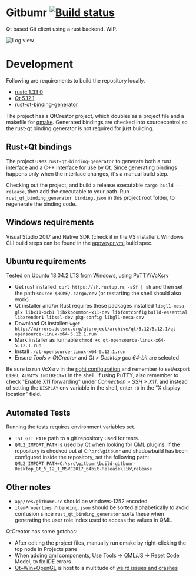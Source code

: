 # Gitbumr [![Build status](https://ci.appveyor.com/api/projects/status/211dlbqs63w61har?svg=true)](https://ci.appveyor.com/project/stofte/gitbumr)

Qt based Git client using a rust backend. WIP.

![Log view](https://i.imgur.com/NLjuY5R.png "Log view")

# Development

Following are requirements to build the repository locally.

 - [rustc 1.33.0](https://rustup.rs/)
 - [Qt 5.12.1](https://www.qt.io/offline-installers)
 - [rust-qt-binding-generator](https://github.com/KDE/rust-qt-binding-generator) 

The project has a QtCreator project, which doubles as a project file and a
makefile for [qmake](http://doc.qt.io/qt-5/qmake-manual.html). Generated bindings
are checked into sourcecontrol so the rust-qt binding generator is not required
for just building.

## Rust+Qt bindings

The project uses `rust-qt-binding-generator`
to generate both a rust interface and a C++ interface for use by Qt. Since
generating bindings happens only when the interface changes, it's a manual
build step.

Checking out the project, and build a release executable
`cargo build --release`, then add the executable to your path. Run
`rust_qt_binding_generator binding.json` in this project root folder, to
regenerate the binding code.

## Windows requirements

Visual Studio 2017 and Native SDK (check it in the VS installer). Windows CLI build steps can be found in the
[appveyor.yml](appveyor.yml) build spec.

## Ubuntu requirements

Tested on Ubuntu 18.04.2 LTS from Windows, using PuTTY/[VcXsrv](https://sourceforge.net/projects/vcxsrv/)

 - Get rust installed: `curl https://sh.rustup.rs -sSf | sh` and then set the path
   `source $HOME/.cargo/env` (or restarting the shell should also work)
 - Qt installer and/or Rust requires these packages installed
   `libgl1-mesa-glx libx11-xcb1 libxkbcommon-x11-dev libfontconfig`
   `build-essential libxrender1 libssl-dev pkg-config libgl1-mesa-dev`
 - Download Qt installer:
   `wget http://mirrors.dotsrc.org/qtproject/archive/qt/5.12/5.12.1/qt-opensource-linux-x64-5.12.1.run`
 - Mark installer as runnable `chmod +x qt-opensource-linux-x64-5.12.1.run`
 - Install `./qt-opensource-linux-x64-5.12.1.run`
 - Ensure *Tools > QtCreator* and *Qt > Desktop gcc 64-bit* are selected

Be sure to run VcXsrv in the [right configuration](https://github.com/Microsoft/WSL/issues/2855#issuecomment-358861903)
and remember to set/export `LIBGL_ALWAYS_INDIRECT=1` in the shell. If using PuTTY,
also remember to check "Enable X11 forwarding" under *Connection > SSH > X11*,
and instead of setting the `DISPLAY` env variable in the shell, enter `:0` in
the "X display location" field.

## Automated Tests

Running the tests requires environment variables set. 

 - `TST_GIT_PATH` path to a git repository used for tests.
 - `QML2_IMPORT_PATH` is used by Qt when looking for QML plugins. If the 
repository is checked out at `C:\src\gitbumr` and shadowbuild has been configured inside
the repository, set the following path:
`QML2_IMPORT_PATH=C:\src\gitbumr\build-gitbumr-Desktop_Qt_5_12_1_MSVC2017_64bit-Release\lib\release`

## Other notes

 - `app/res/gitbumr.rc` should be windows-1252 encoded
 - `itemProperties` in `binding.json` should be sorted alphabetically to avoid
   confusion since `rust_qt_binding_generator` sorts these when generating the
   user role index used to access the values in QML.

QtCreator has some gotchas:

 - After editing the project files, manually run qmake by right-clicking the top
   node in Projects pane
 - When adding qml components, Use Tools -> QML/JS -> Reset Code Model, to fix
   IDE errors
 - [Qt+Win+OpenGL](https://wiki.qt.io/Qt_5_on_Windows_ANGLE_and_OpenGL) is host
   to a multitude of [weird issues and crashes](https://bugreports.qt.io/browse/QTBUG-46074?jql=text%20~%20%22QT_OPENGL%22%20and%20text%20~%20%22Windows%22)

